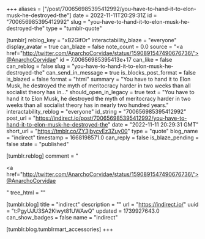 +++
aliases = ["/post/700656985395412992/you-have-to-hand-it-to-elon-musk-he-destroyed-the"]
date = 2022-11-11T20:29:31Z
id = "700656985395412992"
slug = "you-have-to-hand-it-to-elon-musk-he-destroyed-the"
type = "tumblr-quote"

[tumblr]
reblog_key = "xB2GifOr"
interactability_blaze = "everyone"
display_avatar = true
can_blaze = false
note_count = 0.0
source = "<a href=\"http://twitter.com/AnarchoCorvidae/status/1590891547490676736\">@AnarchoCorvidae</a>"
id = 7.00656985395413e+17
can_like = false
can_reblog = false
slug = "you-have-to-hand-it-to-elon-musk-he-destroyed-the"
can_send_in_message = true
is_blocks_post_format = false
is_blazed = false
format = "html"
summary = "You have to hand it to Elon Musk, he destroyed the myth of meritocracy harder in two weeks than all socialist theory has in..."
should_open_in_legacy = true
text = "You have to hand it to Elon Musk, he destroyed the myth of meritocracy harder in two weeks than all socialist theory has in nearly two hundred years."
interactability_reblog = "everyone"
id_string = "700656985395412992"
post_url = "https://indirect.io/post/700656985395412992/you-have-to-hand-it-to-elon-musk-he-destroyed-the"
date = "2022-11-11 20:29:31 GMT"
short_url = "https://tmblr.co/ZY3jbycvEz3Zuy00"
type = "quote"
blog_name = "indirect"
timestamp = 1668198571.0
can_reply = false
is_blaze_pending = false
state = "published"

[tumblr.reblog]
comment = "<p><a href=\"http://twitter.com/AnarchoCorvidae/status/1590891547490676736\">@AnarchoCorvidae</a></p>"
tree_html = ""

[tumblr.blog]
title = "indirect"
description = ""
url = "https://indirect.io/"
uuid = "t:PgyUJU3SA2Klwyt81UWAwQ"
updated = 1739927643.0
can_show_badges = false
name = "indirect"

[tumblr.blog.tumblrmart_accessories]
+++
